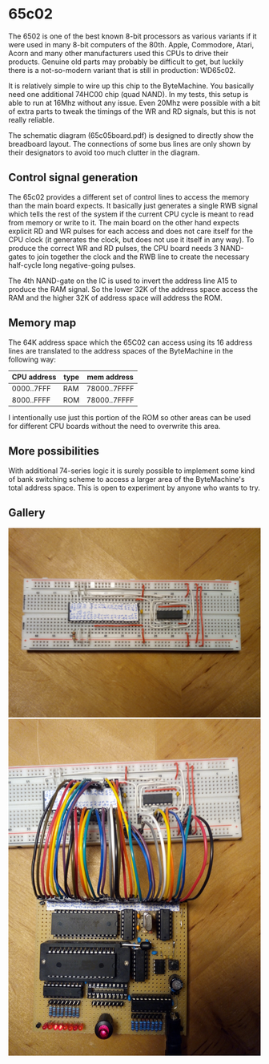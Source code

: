 # 65c02

The 6502 is one of the best known 8-bit processors as various variants if it were used in many 8-bit computers of the 80th.
Apple, Commodore, Atari, Acorn and many other manufacturers used this CPUs to drive their products.
Genuine old parts may probably be difficult to get, but luckily there is a not-so-modern variant that is still in production: WD65c02.

It is relatively simple to wire up this chip to the ByteMachine. You basically need one additional 74HC00 chip (quad NAND). In my tests, this 
setup is able to run at 16Mhz without any issue. Even 20Mhz were possible with a bit of extra parts to tweak the timings of the WR and RD signals,
but this is not really reliable. 

The schematic diagram (65c05board.pdf) is designed to directly show the breadboard layout. The connections of some bus lines 
are only shown by their designators to avoid too much clutter in the diagram.

## Control signal generation

The 65c02 provides a different set of control lines to access the memory than the main board expects. It basically just generates a single 
RWB signal which tells the rest of the system if the current CPU cycle is meant to read from memory or write to it.
The main board on the other hand expects explicit RD and WR pulses for each access and does not care itself for the CPU clock
(it generates the clock, but does not use it itself in any way). To produce the correct WR and RD pulses, the CPU board 
needs 3 NAND-gates to join together the clock and the RWB line to create the necessary half-cycle long negative-going pulses.

The 4th NAND-gate on the IC is used to invert the address line A15 to produce the RAM signal. So the lower 32K of the address space
access the RAM and the higher 32K of address space will address the ROM.

## Memory map

The 64K address space which the 65C02 can access using its 16 address lines are translated to the address spaces of the ByteMachine
in the following way:

| CPU address| type | mem address  |
| ---------- | ---- | ------------ |
| 0000..7FFF | RAM  | 78000..7FFFF | 
| 8000..FFFF | ROM  | 78000..7FFFF | 

I intentionally use just this portion of the ROM so other areas can be used for different CPU boards without the
need to overwrite this area.

## More possibilities

With additional 74-series logic it is surely possible to implement some kind of bank switching scheme to access a larger area 
of the ByteMachine's total address space. This is open to experiment by anyone who wants to try.

## Gallery

![alt text](gallery/breadboard.jpg "Breadboard before connecting to the main board")
![alt text](gallery/complete.jpg "Complete system")

